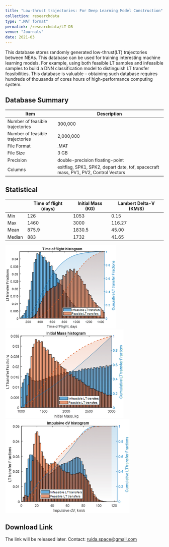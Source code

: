 ```yaml
---
title: "Low-thrust trajectories: For Deep Learning Model Construction"
collection: researchdata
type: ".MAT format"
permalink: /researchdata/LT-DB
venue: "Journals"
date: 2021-03
---
```


This database stores randomly generated low-thrust(LT) trajectories between NEAs. This database can be used for training interesting machine learning models. For example, using both feasible LT samples and infeasible samples to build a DNN classification model to distinguish LT transfer feasibilities. This database is valuable – obtaining such database requires hundreds of thousands of cores hours of high-performance computing system.

## Database Summary

| Item                            | Description                                                                         |
|---------------------------------|-------------------------------------------------------------------------------------|
| Number of feasible trajectories | 300,000                                                                             |
| Number of feasible trajectories | 2,000,000                                                                           |
| File Format                     | .MAT                                                                                |
| File Size                       | 3 GB                                                                                |
| Precision                       | double-precision floating-point                                                     |
| Columns                         | exitflag, SPK1, SPK2, depart date, tof, spacecraft mass, PV1, PV2, Control Vectors  |

## Statistical

|        | Time of flight (days) | Initial Mass (KG) | Lambert Delta-V (KM/S) |
|--------|-----------------------|-------------------|------------------------|
| Min    | 126                   | 1053              | 0.15                   |
| Max    | 1460                  | 3000              | 116.27                 |
| Mean   | 875.9                 | 1830.5            | 45.00                  |
| Median | 883                   | 1732              | 41.65                  |

![DB3-stats1](/images/DB3-stats1.png "DB3-stats1")
![DB3-stats2](/images/DB3-stats2.png "DB3-stats2")
![DB3-stats3](/images/DB3-stats3.png "DB3-stats3")

## Download Link
The link will be released later. Contact: ruida.space@gmail.com
